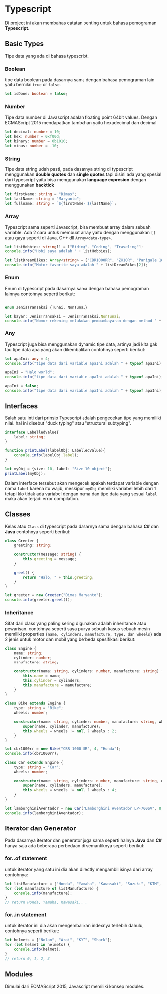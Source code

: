 # Typescript

Di project ini akan membahas catatan penting untuk bahasa pemograman **Typescript**.

## Basic Types

Tipe data yang ada di bahasa typescript.

### Boolean

tipe data boolean pada dasarnya sama dengan bahasa pemograman lain yaitu bernilai `true` or `false`.

```ts
let isDone: boolean = false;
```

### Number

Tipe data number di Javascript adalah floating point 64bit values. Dengan ECMAScript 2015 mendapatkan 
tambahan yaitu hexadecimal dan decimal 

```ts
let decimal: number = 10;
let hex: number = 0xf00d;
let binary: number = 0b1010;
let minus: number = -10;
```

### String

Tipe data string udah pasti, pada dasarnya string di typescript menggunakan **double quotes** dan **single quotes** tapi disini ada
yang spesial dari typescript yaitu bisa menggunakan **language expresion** dengan menggunakan **backtick**

```ts
let firstName: string = "Dimas";
let lastName: string = "Maryanto";
let fullname: string = `${firstName} ${lastName}`;
```

### Array

Typescript sama seperti Javascript, bisa membuat array dalam sebuah variable. Ada 2 cara untuk membuat array
yaitu dengan menggunakan `[]` atau gaya seperti di Java, C++ dll `Array<data-type>`.

```ts
let listHobbies: string[] = ["Riding", "Coding", "Traveling"];
console.info("Hobi saya adalah " + listHobbies);

let listDreamBikes: Array<string> = ["CBR1000RR", "ZX10R", "Panigale 1899"];
console.info("Motor favorite saya adalah " + listDreamBikes[2]);
```

### Enum

Enum di typescript pada dasarnya sama dengan bahasa pemograman lainnya contohnya seperti berikut:

```ts

enum JenisTransaksi {Tunai, NonTunai}

let bayar: JenisTransaksi = JenisTransaksi.NonTunai;
console.info("Nomor rekening melakukan pembambayaran dengan method " + JenisTransaksi[bayar]);
```

### Any

Typescript juga bisa menggunakan dynamic tipe data, artinya jadi kita gak tau tipe data apa yang akan dikembalikan contohnya seperti berikut:

```ts
let apaIni: any = 4;
console.info("tipe data dari variable apaIni adalah " + typeof apaIni);

apaIni = "Halo world";
console.info("tipe data dari variable apaIni adalah " + typeof apaIni);

apaIni = false;
console.info("tipe data dari variable apaIni adalah " + typeof apaIni);
```

## Interfaces

Salah satu inti dari prinsip Typescript adalah pengecekan tipe yang memiliki nilai.
hal ini disebut "duck typing" atau "structural subtyping".

```ts
interface LabelledValue{
    label: string;
}

function printLabel(labelObj: LabelledValue){
    console.info(labelObj.label);
}

let myObj = {size: 10, label: "Size 10 object"};
printLabel(myObj);
```

Dalam interface tersebut akan mengecek apakah terdapat variable dengan nama `label` karena itu wajib, meskipun `myObj` 
memiliki variabel lebih dari 1 tetapi klo tidak ada variabel dengan nama dan tipe data yang sesuai `label` 
maka akan terjadi error compilation.


## Classes

Kelas atau `Class` di typescript pada dasarnya sama dengan bahasa **C#** dan **Java** contohnya seperti berikut:

```ts
class Greeter {
    greeting: string;

    constructor(message: string) {
        this.greeting = message;
    }

    greet() {
        return "Halo, " + this.greeting;
    }
}

let greeter = new Greeter("Dimas Maryanto");
console.info(greeter.greet());
```

### Inheritance

Sifat dari class yang paling sering digunakan adalah inheritance atau pewarisan. contohnya seperti saya punya sebuah kasus 
sebuah mesin memiliki properties `{name, cylinders, manufacture, type, dan wheels}` ada 
2 jenis untuk motor dan mobil yang berbeda spesifikasi berikut:

```ts
class Engine {
    name: string;
    cylinder: number;
    manufacture: string;

    constructor(nama: string, cylinders: number, manufacture: string) {
        this.name = nama;
        this.cylinder = cylinders;
        this.manufacture = manufacture;
    }
}

class Bike extends Engine {
    type: string = "Bike";
    wheels: number;

    constructor(name: string, cylinder: number, manufacture: string, wheels?: number) {
        super(name, cylinder, manufacture);
        this.wheels = wheels != null ? wheels : 2;
    }
}

let cbr1000rr = new Bike("CBR 1000 RR", 4, "Honda");
console.info(cbr1000rr);

class Car extends Engine {
    type: string = "Car";
    wheels: number;

    constructor(name: string, cylinders: number, manufacture: string, wheels: number) {
        super(name, cylinders, manufacture);
        this.wheels = wheels != null ? wheels : 4;
    }
}

let lamborghiniAventador = new Car("Lamborghini Aventador LP-700SV", 8, "Lamborghini", 4);
console.info(lamborghiniAventador);
```

## Iterator dan Generator

Pada dasarnya iterator dan generator juga sama seperti halnya **Java** dan **C#** hanya saja ada beberapa perbedaan di semantiknya seperti berikut:

### for..of statement

untuk iterator yang satu ini dia akan directly mengambil isinya dari array contohnya:

```ts
let listManufacture = ["Honda", "Yamaha", "Kawasaki", "Suzuki", "KTM", "Ducati"];
for (let manufacture of listManufacture) {
    console.info(manufacture);
}
// return Honda, Yamaha, Kawasaki....
```

### for..in statement

untuk iterator ini dia akan mengembalikan indexnya terlebih dahulu, contohnya seperti berikut:

```ts
let helmets = ["Nolan", "Arai", "KYT", "Shark"];
for (let helmet in helmets) {
    console.info(helmet);
}
// return 0, 1, 2, 3
```

## Modules

Dimulai dari ECMAScript 2015, Javascript memiliki konsep modules. 


